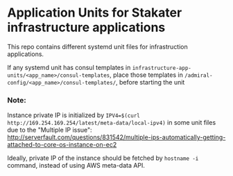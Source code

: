 # Application Units for Stakater infrastructure applications

This repo contains different systemd unit files for infrastruction applications.

If any systemd unit has consul templates in  `infrastructure-app-units/<app_name>/consul-templates`, place those templates in `/admiral-config/<app_name>/consul-templates/`, before starting the unit


### Note:
Instance private IP is initialized by
`IPV4=$(curl http://169.254.169.254/latest/meta-data/local-ipv4)`
in some unit files due to the "Multiple IP issue": http://serverfault.com/questions/831542/multiple-ips-automatically-getting-attached-to-core-os-instance-on-ec2

Ideally, private IP of the instance should be fetched by `hostname -i` command, instead of using AWS meta-data API.
